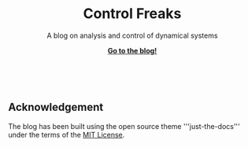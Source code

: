 <p align="center">
    <h1 align="center">Control Freaks</h1>
    <p align="center"> A blog on analysis and control of dynamical systems</p>
    <p align="center"><strong><a href="https://sachin-shivakumar.github.io/control-freaks">Go to the blog!</a></strong></p>
    <br><br><br>
</p>


## Acknowledgement

The blog has been built using the open source theme '''just-the-docs''' under the terms of the [MIT License](http://opensource.org/licenses/MIT).
